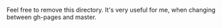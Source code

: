 Feel free to remove this directory. It's very useful for me, when changing between gh-pages and master.